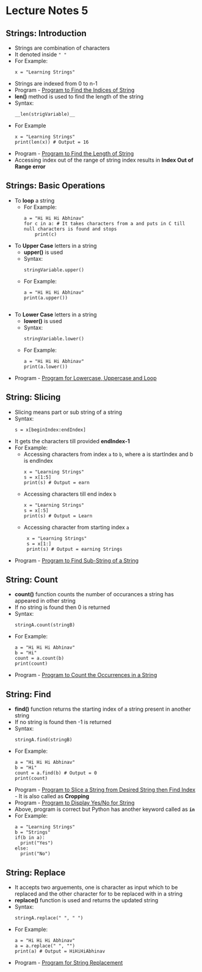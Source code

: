 # Lecture Notes 5

## Strings: Introduction
* Strings are combination of characters
* It denoted inside   `" "`
* For Example:
  ```
  x = "Learning Strings"
  ```
* Strings are indexed from 0 to n-1
* Program - [Program to Find the Indices of String](https://github.com/abhinavg916/ytcodehelp-python/blob/master/Lectures/Lecture%205/StringIndices.py)
* __len()__ method is used to find the length of the string
* Syntax:
  ```
  __len(strigVariable)__
  ```
* For Example
  ```
  x = "Learning Strings"
  print(len(x)) # Output = 16
  ```
* Program - [Program to Find the Length of String](https://github.com/abhinavg916/ytcodehelp-python/blob/master/Lectures/Lecture%205/StringLength.py)
* Accessing index out of the range of string index results in __Index Out of Range error__

## Strings: Basic Operations
* To __loop__ a string
  * For Example:
    ```
    a = "Hi Hi Hi Abhinav"
    for c in a: # It takes characters from a and puts in C till null characters is found and stops
        print(c)
    ```
* To __Upper Case__ letters in a string
  * __upper()__ is used
  * Syntax:
    ```
    stringVariable.upper()
    ```
  * For Example:
    ```
    a = "Hi Hi Hi Abhinav"
    print(a.upper())
  ```
* To __Lower Case__ letters in a string
  * __lower()__ is used
  * Syntax:
    ```
    stringVariable.lower()
    ```
  * For Example:
    ```
    a = "Hi Hi Hi Abhinav"
    print(a.lower())
    ```
* Program - [Program for Lowercase, Uppercase and Loop](https://github.com/abhinavg916/ytcodehelp-python/blob/master/Lectures/Lecture%205/StringOperations.py)

## String: Slicing
* Slicing means part or sub string of a string
* Syntax:
  ```
  s = x[beginIndex:endIndex]
  ```
* It gets the characters till provided __endIndex-1__
* For Example:
  * Accessing characters from index  `a` to `b`, where a is startIndex and b is endIndex
    ```
    x = "Learning Strings"
    s = x[1:5]
    print(s) # Output = earn

    ```
   * Accessing characters till end index `b`
      ```
      x = "Learning Strings"
      s = x[:5]
      print(s) # Output = Learn
      ```
   * Accessing character from starting index `a`
     ```
      x = "Learning Strings"
      s = x[1:]
      print(s) # Output = earning Strings
      ```
* Program - [Program to Find Sub-String of a String](https://github.com/abhinavg916/ytcodehelp-python/blob/master/Lectures/Lecture%205/StringSlicing.py)

## String: Count
* __count()__ function counts the number of occurances a string has appeared in other string
* If no string is found then 0 is returned
* Syntax:
  ```
  stringA.count(stringB)
  ```
* For Example:
  ```
  a = "Hi Hi Hi Abhinav"
  b = "Hi"
  count = a.count(b)
  print(count)
  ```
* Program - [Program to Count the Occurrences in a String](https://github.com/abhinavg916/ytcodehelp-python/blob/master/Lectures/Lecture%205/StringCount.py)

## String: Find
* __find()__ function returns the starting index of a string present in another string
* If no string is found then -1 is returned
* Syntax:
  ```
  stringA.find(stringB)
  ```
* For Example:
  ```
  a = "Hi Hi Hi Abhinav"
  b = "Hi"
  count = a.find(b) # Output = 0
  print(count)
  ```
* Program - [Program to Slice a String from Desired String then Find Index](https://github.com/abhinavg916/ytcodehelp-python/blob/master/Lectures/Lecture%205/StringSlicingandFind.py) - It is also called as __Cropping__
* Program - [Program to Display Yes/No for String](https://github.com/abhinavg916/ytcodehelp-python/blob/master/Lectures/Lecture%205/StringFind.py)
* Above, program is correct but Python has another keyword called as __`in`__
* For Example:
  ```
  a = "Learning Strings"
  b = "Strings"
  if(b in a):
    print("Yes")
  else:
    print("No")
  ```

## String: Replace
* It accepts two arguements, one is character as input which to be replaced and the other character for to be replaced with in a string
* __replace()__ function is used and returns the updated string
* Syntax:
  ```
  stringA.replace(" ", " ")
  ```
* For Example:
  ```
  a = "Hi Hi Hi Abhinav"
  a = a.replace(" ", "")
  print(a) # Output = HiHiHiAbhinav
  ```
* Program - [Program for String Replacement](https://github.com/abhinavg916/ytcodehelp-python/blob/master/Lectures/Lecture%205/StringReplace.py)

